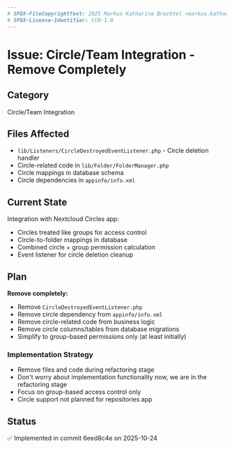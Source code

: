 ```yaml
---
# SPDX-FileCopyrightText: 2025 Markus Katharina Brechtel <markus.katharina.brechtel@thengo.net>
# SPDX-License-Identifier: CC0-1.0
---
```


# Issue: Circle/Team Integration - Remove Completely

## Category
Circle/Team Integration

## Files Affected
- `lib/Listeners/CircleDestroyedEventListener.php` - Circle deletion handler
- Circle-related code in `lib/Folder/FolderManager.php`
- Circle mappings in database schema
- Circle dependencies in `appinfo/info.xml`

## Current State
Integration with Nextcloud Circles app:
- Circles treated like groups for access control
- Circle-to-folder mappings in database
- Combined circle + group permission calculation
- Event listener for circle deletion cleanup

## Plan
**Remove completely:**

- Remove `CircleDestroyedEventListener.php`
- Remove circle dependency from `appinfo/info.xml`
- Remove circle-related code from business logic
- Remove circle columns/tables from database migrations
- Simplify to group-based permissions only (at least initially)

### Implementation Strategy
- Remove files and code during refactoring stage
- Don't worry about implementation functionality now, we are in the refactoring stage
- Focus on group-based access control only
- Circle support not planned for repositories app

## Status
✅ Implemented in commit 6eed8c4e on 2025-10-24
